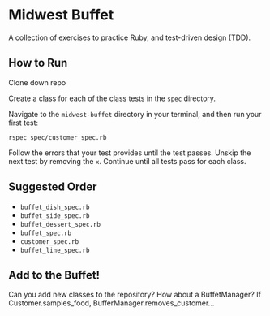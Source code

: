 # Midwest Buffet

A collection of exercises to practice Ruby, and test-driven design (TDD).

## How to Run
Clone down repo

Create a class for each of the class tests in the `spec` directory.

Navigate to the `midwest-buffet` directory in your terminal, and then run your first test:

```
rspec spec/customer_spec.rb
```

Follow the errors that your test provides until the test passes. Unskip the next test by removing the `x`. Continue until all tests pass for each class.

## Suggested Order

* `buffet_dish_spec.rb`
* `buffet_side_spec.rb`
* `buffet_dessert_spec.rb`
* `buffet_spec.rb`
* `customer_spec.rb`
* `buffet_line_spec.rb`

## Add to the Buffet!

Can you add new classes to the repository? How about a BuffetManager?
If Customer.samples_food,  BufferManager.removes_customer...
